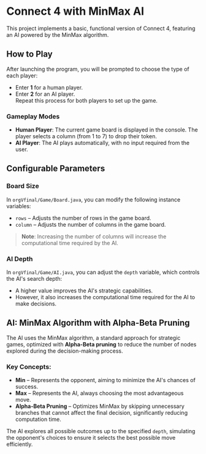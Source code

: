 # Connect 4 with MinMax AI  

This project implements a basic, functional version of Connect 4, featuring an AI powered by the MinMax algorithm.  

## How to Play  
After launching the program, you will be prompted to choose the type of each player:  
- Enter **1** for a human player.  
- Enter **2** for an AI player.  
Repeat this process for both players to set up the game.  

### Gameplay Modes  
- **Human Player**: The current game board is displayed in the console. The player selects a column (from 1 to 7) to drop their token.  
- **AI Player**: The AI plays automatically, with no input required from the user.  

## Configurable Parameters  
### Board Size  
In `orgVfinal/Game/Board.java`, you can modify the following instance variables:  
- `rows` – Adjusts the number of rows in the game board.  
- `column` – Adjusts the number of columns in the game board.  

> **Note**: Increasing the number of columns will increase the computational time required by the AI.  

### AI Depth  
In `orgVfinal/Game/AI.java`, you can adjust the `depth` variable, which controls the AI's search depth:  
- A higher value improves the AI's strategic capabilities.  
- However, it also increases the computational time required for the AI to make decisions.  

## AI: MinMax Algorithm with Alpha-Beta Pruning  
The AI uses the MinMax algorithm, a standard approach for strategic games, optimized with **Alpha-Beta pruning** to reduce the number of nodes explored during the decision-making process.  

### Key Concepts:  
- **Min** – Represents the opponent, aiming to minimize the AI's chances of success.  
- **Max** – Represents the AI, always choosing the most advantageous move.  
- **Alpha-Beta Pruning** – Optimizes MinMax by skipping unnecessary branches that cannot affect the final decision, significantly reducing computation time.  

The AI explores all possible outcomes up to the specified `depth`, simulating the opponent's choices to ensure it selects the best possible move efficiently.  
